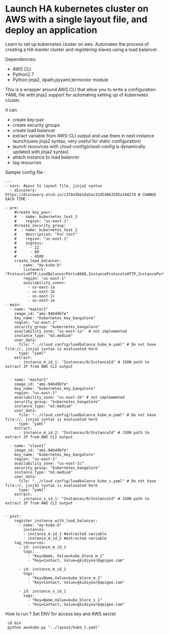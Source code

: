 # Launch HA kubernetes cluster on AWS with a single layout file, and deploy an application 
Learn to set up kubernetes cluster on aws. Automates the process of creating a HA master cluster and registering slaves using a load balancer.

Dependencies:
- AWS CLI
- Python2.7
- Python jinja2, dpath,pyyaml,termcolor module

This is a wrapper around AWS CLI that allow you to write a configuration YAML file with jinja2 support for automating setting up of kubernetes cluster.

It can
- create key-pair
- create security groups
- create load balancer
- extract variable from AWS-CLI output and use them in next instance launch(uses jinja2 syntax, very useful for static configuration)
- launch resources with cloud-config(cloud-config is dynamically updated with jinja2 syntax)
- attach instance to load balancer
- tag resources

Sample config file :
```
---
- vars: #pass to layout file, jinja2 syntax
  - discovery: https://discovery.etcd.io/c37443bb1da5ac33d54063295a10427d # CHANGE EACH TIME

- pre:
    #create_key_pair:
    #  - name: kubernetes_test_3
    #    region: "us-east-1"
    #create_security_group:
    #  - name: kubernetes_test_2
    #    description: "For test"
    #    region: "us-east-1"
    #    ingress:
    #      - 22
    #      - 80
    #      - 4500
    create_load_balancer: 
      - name: "my-kube-b"
        listeners: "Protocol=HTTP,LoadBalancerPort=8080,InstanceProtocol=HTTP,InstancePort=8080"
        region: "us-east-1"
        availability_zones:
          - us-east-1a
          - us-east-1b
          - us-east-1c
          - us-east-1e
- main:
  - name: "master1"
    image_id: "ami-94b49bfe"
    key_name: "kubernetes_key_bangalore"
    region: "us-east-1"
    security_group: "kubernetes_bangalore"
    availability_zone: "us-east-1a"  # not implemented
    instance_type: "m3.medium"
    user_data: 
      file: "../cloud_config/loadbalance_kube_m.yaml" # Do not have file://, jinja2 syntax is evaluvated here
      type: "yaml"   
    extract:
      - instance_m_id_1: "Instances/0/InstanceId" # JSON path to extract IP from AWS CLI output


  - name: "master2"
    image_id: "ami-94b49bfe"
    key_name: "kubernetes_key_bangalore"
    region: "us-east-1"
    availability_zone: "us-east-1b" # not implememted
    security_group: "kubernetes_bangalore"
    instance_type: "m3.medium"
    user_data: 
      file: "../cloud_config/loadbalance_kube_m.yaml" # Do not have file://, jinja2 syntax is evaluvated here
      type: "yaml" 
    extract:
      - instance_m_id_2: "Instances/0/InstanceId" # JSON path to extract IP from AWS CLI output
 
  - name: "slave1"
    image_id: "ami-94b49bfe"
    key_name: "kubernetes_key_bangalore"
    region: "us-east-1"
    availability_zone: "us-east-1c"
    security_group: "kubernetes_bangalore"
    instance_type: "m3.medium"
    user_data: 
      file: "../cloud_config/loadbalance_kube_s.yaml" # Do not have file://, jinja2 syntax is evaluvated here
      type: "yaml" 
    extract:
      - instance_s_id_1: "Instances/0/InstanceId" # JSON path to extract IP from AWS CLI output


- post: 
    register_instance_with_load_balancer:
      - name: "my-kube-b"
        instances:
        - instance_m_id_1 #extracted variable
        - instance_m_id_2 #extracted variable
    tag_resources:
      - id: instance_m_id_1
        tags: 
          - "Key=Name, Value=kube_blore_m_1"
          - "Key=Contact, Value=gkidiyoor@apigee.com"
    
      - id: instance_m_id_2
        tags: 
          - "Key=Name,Value=kube_blore_m_2"
          - "Key=Contact, Value=gkidiyoor@apigee.com"
    
      - id: instance_s_id_1
        tags: 
          - "Key=Name,Value=kube_blore_s_1"
          - "Key=Contact, Value=gkidiyoor@apigee.com"

```
How to run ?
Set ENV for access key and AWS secret
```
 cd bin
 python awskube.py "../layout/kube_t.yaml"
```
 



